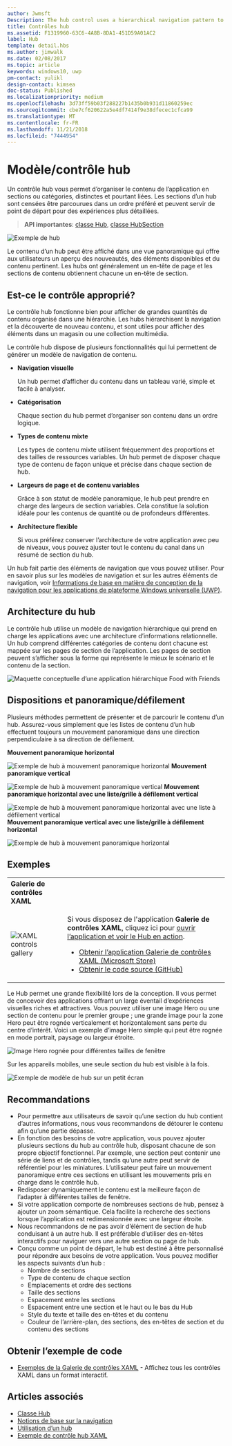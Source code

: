 ```yaml
---
author: Jwmsft
Description: The hub control uses a hierarchical navigation pattern to support apps with a relational information architecture.
title: Contrôles hub
ms.assetid: F1319960-63C6-4A8B-8DA1-451D59A01AC2
label: Hub
template: detail.hbs
ms.author: jimwalk
ms.date: 02/08/2017
ms.topic: article
keywords: windows10, uwp
pm-contact: yulikl
design-contact: kimsea
doc-status: Published
ms.localizationpriority: medium
ms.openlocfilehash: 3d73ff59b03f288227b1435b0b931d11860259ec
ms.sourcegitcommit: cbe7cf620622a5e4df7414f9e38dfecec1cfca99
ms.translationtype: MT
ms.contentlocale: fr-FR
ms.lasthandoff: 11/21/2018
ms.locfileid: "7444954"
---
```

# <a name="hub-controlpattern"></a>Modèle/contrôle hub

 


Un contrôle hub vous permet d’organiser le contenu de l’application en sections ou catégories, distinctes et pourtant liées. Les sections d’un hub sont censées être parcourues dans un ordre préféré et peuvent servir de point de départ pour des expériences plus détaillées.

> **API importantes**: [classe Hub](https://msdn.microsoft.com/library/windows/apps/dn251843), [classe HubSection](https://msdn.microsoft.com/library/windows/apps/dn251845)

![Exemple de hub](images/hub_example_tablet.png)

Le contenu d’un hub peut être affiché dans une vue panoramique qui offre aux utilisateurs un aperçu des nouveautés, des éléments disponibles et du contenu pertinent. Les hubs ont généralement un en-tête de page et les sections de contenu obtiennent chacune un en-tête de section.


## <a name="is-this-the-right-control"></a>Est-ce le contrôle approprié?

Le contrôle hub fonctionne bien pour afficher de grandes quantités de contenu organisé dans une hiérarchie. Les hubs hiérarchisent la navigation et la découverte de nouveau contenu, et sont utiles pour afficher des éléments dans un magasin ou une collection multimédia.

Le contrôle hub dispose de plusieurs fonctionnalités qui lui permettent de générer un modèle de navigation de contenu.

-   **Navigation visuelle**

    Un hub permet d’afficher du contenu dans un tableau varié, simple et facile à analyser.

-   **Catégorisation**

    Chaque section du hub permet d’organiser son contenu dans un ordre logique.

-   **Types de contenu mixte**

    Les types de contenu mixte utilisent fréquemment des proportions et des tailles de ressources variables. Un hub permet de disposer chaque type de contenu de façon unique et précise dans chaque section de hub.

-   **Largeurs de page et de contenu variables**

    Grâce à son statut de modèle panoramique, le hub peut prendre en charge des largeurs de section variables. Cela constitue la solution idéale pour les contenus de quantité ou de profondeurs différentes.

-   **Architecture flexible**

    Si vous préférez conserver l’architecture de votre application avec peu de niveaux, vous pouvez ajuster tout le contenu du canal dans un résumé de section du hub.

Un hub fait partie des éléments de navigation que vous pouvez utiliser. Pour en savoir plus sur les modèles de navigation et sur les autres éléments de navigation, voir [Informations de base en matière de conception de la navigation pour les applications de plateforme Windows universelle (UWP)](../basics/navigation-basics.md).

## <a name="hub-architecture"></a>Architecture du hub

Le contrôle hub utilise un modèle de navigation hiérarchique qui prend en charge les applications avec une architecture d’informations relationnelle. Un hub comprend différentes catégories de contenu dont chacune est mappée sur les pages de section de l’application. Les pages de section peuvent s’afficher sous la forme qui représente le mieux le scénario et le contenu de la section.

![Maquette conceptuelle d’une application hiérarchique Food with Friends](images/navigation_diagram_food_with_friends_app_new.png)

## <a name="layouts-and-panningscrolling"></a>Dispositions et panoramique/défilement

Plusieurs méthodes permettent de présenter et de parcourir le contenu d’un hub. Assurez-vous simplement que les listes de contenu d’un hub effectuent toujours un mouvement panoramique dans une direction perpendiculaire à sa direction de défilement.

**Mouvement panoramique horizontal**

![Exemple de hub à mouvement panoramique horizontal](images/controls_hub_horizontal_pan.png)
**Mouvement panoramique vertical**

![Exemple de hub à mouvement panoramique vertical](images/controls_hub_vertical_pan.png)
**Mouvement panoramique horizontal avec une liste/grille à défilement vertical**

![Exemple de hub à mouvement panoramique horizontal avec une liste à défilement vertical](images/controls_hub_horizontal_vertical_scroll.png)
**Mouvement panoramique vertical avec une liste/grille à défilement horizontal**

![Exemple de hub à mouvement panoramique horizontal](images/controls_hub_vertical_horizontal_scroll.png)

## <a name="examples"></a>Exemples

<table>
<th align="left">Galerie de contrôles XAML<th>
<tr>
<td><img src="images/xaml-controls-gallery-sm.png" alt="XAML controls gallery"></img></td>
<td>
    <p>Si vous disposez de l'application <strong style="font-weight: semi-bold">Galerie de contrôles XAML</strong>, cliquez ici pour <a href="xamlcontrolsgallery:/item/Hub">ouvrir l’application et voir le Hub en action</a>.</p>
    <ul>
    <li><a href="https://www.microsoft.com/store/productId/9MSVH128X2ZT">Obtenir l’application Galerie de contrôles XAML (Microsoft Store)</a></li>
    <li><a href="https://github.com/Microsoft/Windows-universal-samples/tree/master/Samples/XamlUIBasics">Obtenir le code source (GitHub)</a></li>
    </ul>
</td>
</tr>
</table>

Le Hub permet une grande flexibilité lors de la conception. Il vous permet de concevoir des applications offrant un large éventail d’expériences visuelles riches et attractives. Vous pouvez utiliser une image Hero ou une section de contenu pour le premier groupe ; une grande image pour la zone Hero peut être rognée verticalement et horizontalement sans perte du centre d’intérêt. Voici un exemple d’image Hero simple qui peut être rognée en mode portrait, paysage ou largeur étroite.

![Image Hero rognée pour différentes tailles de fenêtre](images/hub_hero_cropped2.png)

Sur les appareils mobiles, une seule section du hub est visible à la fois.

![Exemple de modèle de hub sur un petit écran](images/phone_hub_example.png)

## <a name="recommendations"></a>Recommandations

-   Pour permettre aux utilisateurs de savoir qu’une section du hub contient d’autres informations, nous vous recommandons de détourer le contenu afin qu’une partie dépasse.
-   En fonction des besoins de votre application, vous pouvez ajouter plusieurs sections du hub au contrôle hub, disposant chacune de son propre objectif fonctionnel. Par exemple, une section peut contenir une série de liens et de contrôles, tandis qu’une autre peut servir de référentiel pour les miniatures. L’utilisateur peut faire un mouvement panoramique entre ces sections en utilisant les mouvements pris en charge dans le contrôle hub.
-   Redisposer dynamiquement le contenu est la meilleure façon de l’adapter à différentes tailles de fenêtre.
-   Si votre application comporte de nombreuses sections de hub, pensez à ajouter un zoom sémantique. Cela facilite la recherche des sections lorsque l’application est redimensionnée avec une largeur étroite.
-   Nous recommandons de ne pas avoir d’élément de section de hub conduisant à un autre hub. Il est préférable d’utiliser des en-têtes interactifs pour naviguer vers une autre section ou page de hub.
-   Conçu comme un point de départ, le hub est destiné à être personnalisé pour répondre aux besoins de votre application. Vous pouvez modifier les aspects suivants d’un hub :
    -   Nombre de sections
    -   Type de contenu de chaque section
    -   Emplacements et ordre des sections
    -   Taille des sections
    -   Espacement entre les sections
    -   Espacement entre une section et le haut ou le bas du Hub
    -   Style du texte et taille des en-têtes et du contenu
    -   Couleur de l’arrière-plan, des sections, des en-têtes de section et du contenu des sections

## <a name="get-the-sample-code"></a>Obtenir l’exemple de code

- [Exemples de la Galerie de contrôles XAML](https://github.com/Microsoft/Windows-universal-samples/tree/master/Samples/XamlUIBasics) - Affichez tous les contrôles XAML dans un format interactif.

## <a name="related-articles"></a>Articles associés

- [Classe Hub](https://msdn.microsoft.com/library/windows/apps/dn251843)
- [Notions de base sur la navigation](../basics/navigation-basics.md)
- [Utilisation d’un hub](https://msdn.microsoft.com/library/windows/apps/xaml/dn308518)
- [Exemple de contrôle hub XAML](http://go.microsoft.com/fwlink/p/?LinkID=310072)
